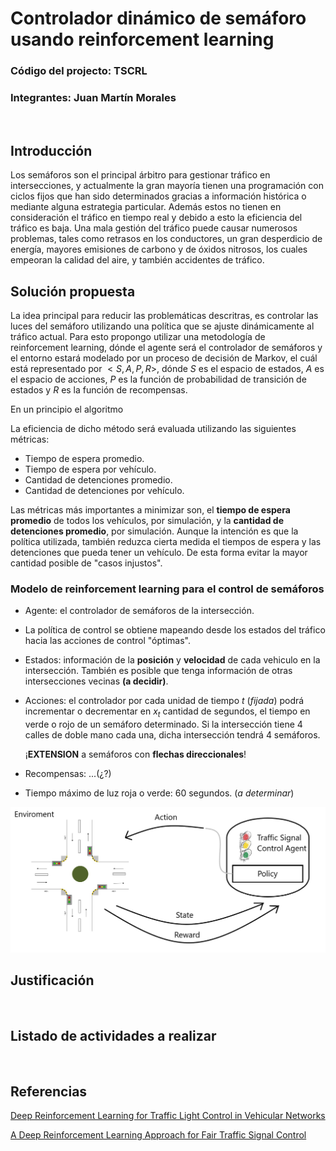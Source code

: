 # Controlador dinámico de semáforo usando reinforcement learning
### Código del projecto: TSCRL
### Integrantes: Juan Martín Morales
<br>  

## Introducción

Los semáforos son el principal árbitro para gestionar tráfico en intersecciones, y actualmente la gran mayoría tienen una programación con ciclos fijos que han sido determinados gracias a información histórica o mediante alguna estrategia particular. Además estos no tienen en consideración el tráfico en tiempo real y debido a esto la eficiencia del tráfico es baja. Una mala gestión del tráfico puede causar numerosos problemas, tales como retrasos en los conductores, un gran desperdicio de energía, mayores emisiones de carbono y de óxidos nitrosos, los cuales empeoran la calidad del aire, y también accidentes de tráfico.  

## Solución propuesta

La idea principal para reducir las problemáticas descritras, es controlar las luces del semáforo utilizando una política que se ajuste dinámicamente al tráfico actual. Para esto propongo utilizar una metodología de reinforcement learning, dónde el agente será el controlador de semáforos y el entorno estará modelado por un proceso de decisión de Markov, el cuál está representado por $< S,A,P,R >$, dónde $S$ es el espacio de estados, $A$ es el espacio de acciones, $P$ es la función de probabilidad de transición de estados y $R$ es la función de recompensas.  

En un principio el algoritmo 

La eficiencia de dicho método será evaluada utilizando las siguientes métricas:

+ Tiempo de espera promedio.
+ Tiempo de espera por vehículo.
+ Cantidad de detenciones promedio.
+ Cantidad de detenciones por vehículo.

Las métricas más importantes a minimizar son, el **tiempo de espera promedio** de todos los vehículos, por simulación, y la **cantidad de detenciones promedio**, por simulación. Aunque la intención es que la política utilizada, también reduzca cierta medida el tiempos de espera y las detenciones que pueda tener un vehículo. De esta forma evitar la mayor cantidad posible de "casos injustos".

### Modelo de reinforcement learning para el control de semáforos

+ Agente: el controlador de semáforos de la intersección.

+ La política de control se obtiene mapeando desde los estados del tráfico hacia las acciones de control "óptimas".

+ Estados: información de la **posición** y **velocidad** de cada vehiculo en la intersección. También es posible que tenga información de otras intersecciones vecinas **(a decidir)**.

+ Acciones: el controlador por cada unidad de tiempo $t$ (*fijada*) podrá incrementar o decrementar en $x_t$ cantidad de segundos, el tiempo en verde o rojo de un semáforo determinado. Si la intersección tiene 4 calles de doble mano cada una, dicha intersección tendrá 4 semáforos.

    ¡**EXTENSION** a semáforos con **flechas direccionales**!

+ Recompensas: ...(¿?)


+ Tiempo máximo de luz roja o verde: 60 segundos. (*a determinar*)

![](./images/reinforcement_learning_traffic_model.png)


## Justificación
<br>  

## Listado de actividades a realizar
<br>  

## Referencias
[Deep Reinforcement Learning for Traffic Light Control in Vehicular Networks](https://arxiv.org/abs/1803.11115)   

[A Deep Reinforcement Learning Approach for Fair Traffic Signal Control](https://www.researchgate.net/publication/353375159_A_Deep_Reinforcement_Learning_Approach_for_Fair_Traffic_Signal_Control)
